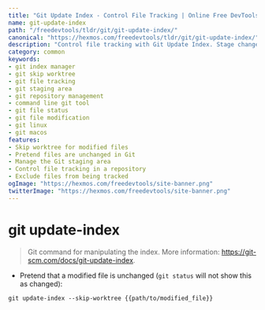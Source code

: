 ```yaml
---
title: "Git Update Index - Control File Tracking | Online Free DevTools by Hexmos"
name: git-update-index
path: "/freedevtools/tldr/git/git-update-index/"
canonical: "https://hexmos.com/freedevtools/tldr/git/git-update-index/"
description: "Control file tracking with Git Update Index. Stage changes, skip worktree, and manage file states in your Git repository. Free online tool, no registration required."
category: common
keywords:
- git index manager
- git skip worktree
- git file tracking
- git staging area
- git repository management
- command line git tool
- git file status
- git file modification
- git linux
- git macos
features:
- Skip worktree for modified files
- Pretend files are unchanged in Git
- Manage the Git staging area
- Control file tracking in a repository
- Exclude files from being tracked
ogImage: "https://hexmos.com/freedevtools/site-banner.png"
twitterImage: "https://hexmos.com/freedevtools/site-banner.png"
---
```


# git update-index

> Git command for manipulating the index.
> More information: <https://git-scm.com/docs/git-update-index>.

- Pretend that a modified file is unchanged (`git status` will not show this as changed):

`git update-index --skip-worktree {{path/to/modified_file}}`
